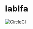 # lablfa
[![CircleCI](https://circleci.com/gh/clementlarisa/lablfa.svg?style=svg&circle-token=23ac088ed0d194e4448800cde4a2203db59b7da7)](https://circleci.com/gh/clementlarisa/lablfa)
